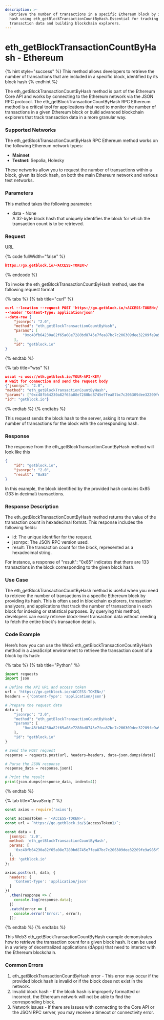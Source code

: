 ```yaml
---
description: >-
  Retrieve the number of transactions in a specific Ethereum block by its block
  hash using eth_getBlockTransactionCountByHash.Essential for tracking
  transaction data and building blockchain explorers.
---
```


# eth\_getBlockTransactionCountByHash - Ethereum

{% hint style="success" %}
This method allows developers to retrieve the number of transactions that are included in a specific block, identified by its block hash
{% endhint %}

The eth\_getBlockTransactionCountByHash method is part of the Ethereum Core API and works by connecting to the Ethereum network via the JSON RPC protocol. The eth\_getBlockTransactionCountByHash RPC Ethereum method is a critical tool for applications that need to monitor the number of transactions in a given Ethereum block or build advanced blockchain explorers that track transaction data in a more granular way.

### Supported Networks

The eth\_getBlockTransactionCountByHash RPC Ethereum method works on the following Ethereum network types:

* **Mainnet**&#x20;
* **Testnet**: Sepolia, Holesky

These networks allow you to request the number of transactions within a block, given its block hash, on both the main Ethereum network and various test networks.

### Parameters

This method takes the following parameter:

* data - None\
  A 32-byte block hash that uniquely identifies the block for which the transaction count is to be retrieved.

### Request&#x20;

URL

{% code fullWidth="false" %}
```json
https://go.getblock.io/<ACCESS-TOKEN>/
```
{% endcode %}

To invoke the eth\_getBlockTransactionCountByHash method, use the following request format

{% tabs %}
{% tab title="curl" %}
```json
curl --location --request POST 'https://go.getblock.io/<ACCESS-TOKEN>/' 
--header 'Content-Type: application/json' 
--data-raw {
    "jsonrpc": "2.0",
    "method": "eth_getBlockTransactionCountByHash",
    "params": [
        "0xc48fb64230a82f65a08e7280bd8745e7fea87bc7c206309dee32209fe9a985f7"
    ],
    "id": "getblock.io"
}
```
{% endtab %}

{% tab title="wss" %}
```json
wscat -c wss://eth.getblock.io/YOUR-API-KEY/ 
# wait for connection and send the request body 
{"jsonrpc": "2.0",
"method": "eth_getBlockTransactionCountByHash",
"params": ["0xc48fb64230a82f65a08e7280bd8745e7fea87bc7c206309dee32209fe9a985f7"],
"id": "getblock.io"}
```
{% endtab %}
{% endtabs %}

This request sends the block hash to the server, asking it to return the number of transactions for the block with the corresponding hash.

### Response&#x20;

The response from the eth\_getBlockTransactionCountByHash method will look like this

```json
{
    "id": "getblock.io",
    "jsonrpc": "2.0",
    "result": "0x85"
}
```

In this example, the block identified by the provided hash contains 0x85 (133 in decimal) transactions.

### Response Description

The eth\_getBlockTransactionCountByHash method returns the value of the transaction count in hexadecimal format. This response includes the following fields:

* id: The unique identifier for the request.
* jsonrpc: The JSON RPC version used.
* result: The transaction count for the block, represented as a hexadecimal string.

For instance, a response of "result": "0x85" indicates that there are 133 transactions in the block corresponding to the given block hash.

### Use Case

The eth\_getBlockTransactionCountByHash method is useful when you need to retrieve the number of transactions in a specific Ethereum block by providing its hash. This is often used in blockchain explorers, transaction analyzers, and applications that track the number of transactions in each block for indexing or statistical purposes. By querying this method, developers can easily retrieve block-level transaction data without needing to fetch the entire block's transaction details.

### Code Example

Here’s how you can use the Web3 eth\_getBlockTransactionCountByHash method in a JavaScript environment to retrieve the transaction count of a block by its hash:

{% tabs %}
{% tab title="Python" %}
```python
import requests
import json

# Define the API URL and access token
url = 'https://go.getblock.io/<ACCESS-TOKEN>/'
headers = {'Content-Type': 'application/json'}

# Prepare the request data
data = {
    "jsonrpc": "2.0",
    "method": "eth_getBlockTransactionCountByHash",
    "params": [
        "0xc48fb64230a82f65a08e7280bd8745e7fea87bc7c206309dee32209fe9a985f7"
    ],
    "id": "getblock.io"
}

# Send the POST request
response = requests.post(url, headers=headers, data=json.dumps(data))

# Parse the JSON response
response_data = response.json()

# Print the result
print(json.dumps(response_data, indent=4))
```
{% endtab %}

{% tab title="JavaScript" %}
```javascript
const axios = require('axios');

const accessToken = '<ACCESS-TOKEN>';
const url = `https://go.getblock.io/${accessToken}/`;

const data = {
  jsonrpc: '2.0',
  method: 'eth_getBlockTransactionCountByHash',
  params: [
    '0xc48fb64230a82f65a08e7280bd8745e7fea87bc7c206309dee32209fe9a985f7'
  ],
  id: 'getblock.io'
};

axios.post(url, data, {
  headers: {
    'Content-Type': 'application/json'
  }
})
  .then(response => {
    console.log(response.data);
  })
  .catch(error => {
    console.error('Error:', error);
  });
```
{% endtab %}
{% endtabs %}

This Web3 eth\_getBlockTransactionCountByHash example demonstrates how to retrieve the transaction count for a given block hash. It can be used in a variety of decentralized applications (dApps) that need to interact with the Ethereum blockchain.

### Common Errors

1. eth\_getBlockTransactionCountByHash error - This error may occur if the provided block hash is invalid or if the block does not exist in the network.
2. Invalid block hash - If the block hash is improperly formatted or incorrect, the Ethereum network will not be able to find the corresponding block.
3. Network issues - If there are issues with connecting to the Core API or the JSON RPC server, you may receive a timeout or connectivity error.
